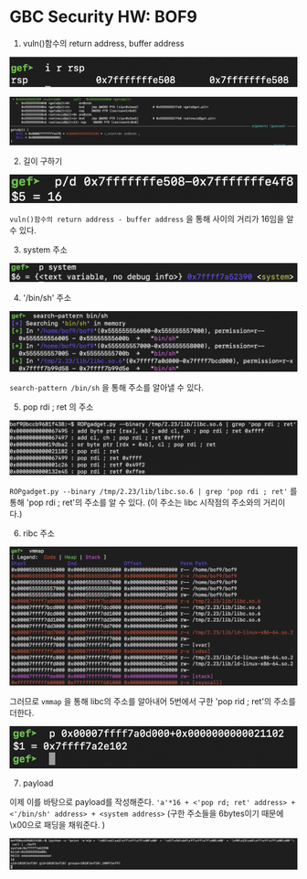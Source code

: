 # GBC Security HW: BOF9

1. vuln()함수의 return address, buffer address

![1](img/1.png)

![2](img/2.png)

2. 길이 구하기

![3](img/3.png)

`vuln()함수의 return address - buffer address` 을 통해 사이의 거리가 16임을 알 수 있다. 

3. system 주소

![4](img/4.png)


4. '/bin/sh' 주소

![5](img/5.png)

`search-pattern /bin/sh` 을 통해 주소를 알아낼 수 있다. 

5. pop rdi ; ret 의 주소

![6](img/6.png)

`ROPgadget.py --binary /tmp/2.23/lib/libc.so.6 | grep 'pop rdi ; ret'` 를 통해 'pop rdi ; ret'의 주소를 알 수 있다. (이 주소는 libc 시작점의 주소와의 거리이다.)

6. ribc 주소

![7](img/7.png)

그러므로 `vmmap` 을 통해 libc의 주소를 알아내어 5번에서 구한 'pop rid ; ret'의 주소를 더한다. 

![8](img/8.png)

7. payload

이제 이를 바탕으로 payload를 작성해준다. `'a'*16 + <'pop rd; ret' address> + <'/bin/sh' address> + <system address>`  (구한 주소들을 6bytes이기 때문에 \x00으로 패딩을 채워준다. )

![9](img/9.png)

